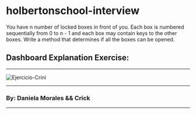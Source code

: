 # holbertonschool-interview
You have n number of locked boxes in front of you. Each box is numbered sequentially from 0 to n - 1 and each box may contain keys to the other boxes.  Write a method that determines if all the boxes can be opened.

## Dashboard Explanation Exercise:

------------
<img src="https://i.ibb.co/fHYHzTv/Ejercicio-Crini.png" alt="Ejercicio-Crini" border="0">

------------

### By: Daniela Morales && Crick

------------



